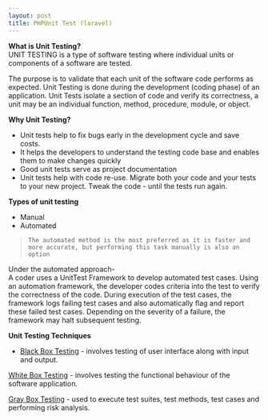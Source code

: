 ```yaml
---
layout: post
title: PHPUnit Test (laravel)
---
```

**What is Unit Testing?**<br>
UNIT TESTING is a type of software testing where individual units or components of a software are tested.

The purpose is to validate that each unit of the software code performs as expected. Unit Testing is done during the development (coding phase) of an application. Unit Tests isolate a section of code and verify its correctness, a unit may be an individual function, method, procedure, module, or object.

**Why Unit Testing?**

- Unit tests help to fix bugs early in the development cycle and save costs.
- It helps the developers to understand the testing code base and enables them to make changes quickly
- Good unit tests serve as project documentation
- Unit tests help with code re-use. Migrate both your code and your tests to your new project. Tweak the code - until the tests run again.

**Types of unit testing**
- Manual
- Automated

> `The automated method is the most preferred as it is faster and more accurate, but performing this task manually is also an option`

Under the automated approach-<br>
A coder uses a UnitTest Framework to develop automated test cases. Using an automation framework, the developer codes criteria into the test to verify the correctness of the code. During execution of the test cases, the framework logs failing test cases and also automatically flag and report these failed test cases. Depending on the severity of a failure, the framework may halt subsequent testing.

**Unit Testing Techniques**
- [Black Box Testing](https://www.tutorialspoint.com/software_testing_dictionary/black_box_testing.htm) - involves testing of user interface along with input and output.

[White Box Testing](https://www.tutorialspoint.com/software_testing_dictionary/white_box_testing.htm) - involves testing the functional behaviour of the software application.

[Gray Box Testing](https://www.tutorialspoint.com/software_testing_dictionary/grey_box_testing.htm) - used to execute test suites, test methods, test cases and performing risk analysis.
